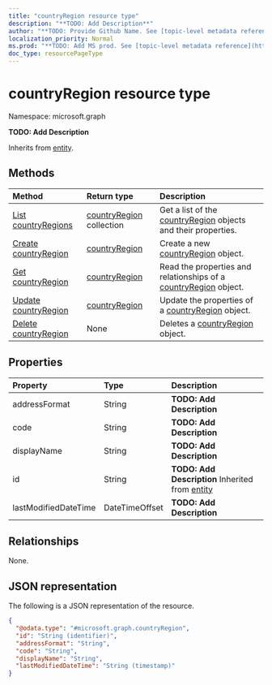 ```yaml
---
title: "countryRegion resource type"
description: "**TODO: Add Description**"
author: "**TODO: Provide Github Name. See [topic-level metadata reference](https://msgo.azurewebsites.net/add/document/guidelines/metadata.html#topic-level-metadata)**"
localization_priority: Normal
ms.prod: "**TODO: Add MS prod. See [topic-level metadata reference](https://msgo.azurewebsites.net/add/document/guidelines/metadata.html#topic-level-metadata)**"
doc_type: resourcePageType
---
```


# countryRegion resource type

Namespace: microsoft.graph



**TODO: Add Description**


Inherits from [entity](../resources/entity.md).

## Methods
|Method|Return type|Description|
|:---|:---|:---|
|[List countryRegions](../api/countryregion-list.md)|[countryRegion](../resources/countryregion.md) collection|Get a list of the [countryRegion](../resources/countryregion.md) objects and their properties.|
|[Create countryRegion](../api/countryregion-create.md)|[countryRegion](../resources/countryregion.md)|Create a new [countryRegion](../resources/countryregion.md) object.|
|[Get countryRegion](../api/countryregion-get.md)|[countryRegion](../resources/countryregion.md)|Read the properties and relationships of a [countryRegion](../resources/countryregion.md) object.|
|[Update countryRegion](../api/countryregion-update.md)|[countryRegion](../resources/countryregion.md)|Update the properties of a [countryRegion](../resources/countryregion.md) object.|
|[Delete countryRegion](../api/countryregion-delete.md)|None|Deletes a [countryRegion](../resources/countryregion.md) object.|

## Properties
|Property|Type|Description|
|:---|:---|:---|
|addressFormat|String|**TODO: Add Description**|
|code|String|**TODO: Add Description**|
|displayName|String|**TODO: Add Description**|
|id|String|**TODO: Add Description** Inherited from [entity](../resources/entity.md)|
|lastModifiedDateTime|DateTimeOffset|**TODO: Add Description**|

## Relationships
None.

## JSON representation
The following is a JSON representation of the resource.
<!-- {
  "blockType": "resource",
  "keyProperty": "id",
  "@odata.type": "microsoft.graph.countryRegion",
  "baseType": "microsoft.graph.entity",
  "openType": false
}
-->
``` json
{
  "@odata.type": "#microsoft.graph.countryRegion",
  "id": "String (identifier)",
  "addressFormat": "String",
  "code": "String",
  "displayName": "String",
  "lastModifiedDateTime": "String (timestamp)"
}
```

